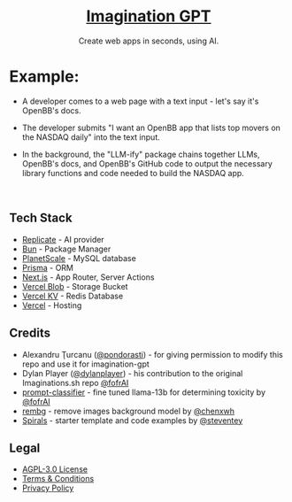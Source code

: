 <a href="https://imagination.chat/">
  <h1 align="center">Imagination GPT</h1>
</a>

<p align="center">
  Create web apps in seconds, using AI.
</p>


 # Example:

- A developer comes to a web page with a text input - let's say it's OpenBB's docs.

- The developer submits "I want an OpenBB app that lists top movers on the NASDAQ daily" into the text input.

- In the background, the "LLM-ify" package chains together LLMs, OpenBB's docs, and OpenBB's GitHub code to output the necessary library functions and code needed to build the NASDAQ app.

<!-- <p align="center">
  <a href="https://twitter.com/pondorasti">
    <img src="https://img.shields.io/twitter/follow/pondorasti?style=flat&logo=x&color=0bf&logoColor=fff" alt="Alexandru Ţurcanu's X follower count" />
  </a>

  <a href="https://github.com/pondorasti/Imaginations">
    <img src="https://img.shields.io/github/stars/pondorasti/Imaginations?label=pondorasti%2FImaginations" alt="pondorasti/Imaginations repo star count" />
  </a>
</p> -->

<!-- <p align="center">
  <a href="#tech-stack"><strong>Tech Stack</strong></a> ·
  <a href="#tech-stack"><strong>Deploy Your Own</strong></a> ·
  <a href="#authors"><strong>Authors</strong></a> ·
  <a href="#credits"><strong>Credits</strong></a> ·
  <a href="#legal"><strong>Legal</strong></a>
</p> -->
<!-- 
<a href="https://imagination.sh/">
    <img alt="" src="public/_static/readme.png"> 
</a> -->
<br/>


## Tech Stack

- [Replicate](https://replicate.com/) - AI provider
- [Bun](https://bun.sh/) - Package Manager
- [PlanetScale](https://planetscale.com/) - MySQL database
- [Prisma](https://www.prisma.io/) - ORM
- [Next.js](https://nextjs.org/docs/app) - App Router, Server Actions
- [Vercel Blob](https://vercel.com/storage/blob) - Storage Bucket
- [Vercel KV](https://vercel.com/storage/kv) - Redis Database 
- [Vercel](https://vercel.com/) - Hosting


## Credits

- Alexandru Ţurcanu ([@pondorasti](https://x.com/pondorasti)) - for giving permission to modify this repo and use it for imagination-gpt
- Dylan Player ([@dylanplayer](https://twitter.com/dylanplayer)) - his contribution to the original Imaginations.sh repo
[@fofrAI](https://twitter.com/fofrAI)
- [prompt-classifier](https://replicate.com/fofr/prompt-classifier) - fine tuned llama-13b for determining toxicity by [@fofrAI](https://twitter.com/fofrAI)
- [rembg](https://replicate.com/cjwbw/rembg) - remove images background model by [@chenxwh](https://github.com/chenxwh)
- [Spirals](https://spirals.vercel.app/) - starter template and code examples by [@steventey](https://twitter.com/steventey)

## Legal

- [AGPL-3.0 License](https://github.com/[plowsai]/imaginationgpt/blob/main/LICENSE)
- [Terms & Conditions](https://imagination.chat/terms)
- [Privacy Policy](https://imagination.chat/privacy)